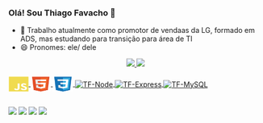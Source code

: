 ### Olá! Sou Thiago Favacho 👋

- 🔭 Trabalho atualmente como promotor de vendaas da LG, formado em ADS, mas estudando para transição para área de TI
- 😄 Pronomes: ele/ dele
<div align="center">
  <a href="https://github.com/thiagofavacho">
  <img height="180em" src="https://github-readme-stats.vercel.app/api?username=thiagofavacho&show_icons=true&theme=dark&include_all_commits=true&count_private=true"/>
  <img height="180em" src="https://github-readme-stats.vercel.app/api/top-langs/?username=thiagofavacho&layout=compact&langs_count=7&theme=dark"/>
</div>
<div style="display: inline_block"><br>
  <img align="center" alt="TF-Js" height="30" width="40" src="https://raw.githubusercontent.com/devicons/devicon/master/icons/javascript/javascript-plain.svg">
  <img align="center" alt="TF-HTML" height="30" width="40" src="https://raw.githubusercontent.com/devicons/devicon/master/icons/html5/html5-original.svg">
  <img align="center" alt="TF-CSS" height="30" width="40" src="https://raw.githubusercontent.com/devicons/devicon/master/icons/css3/css3-original.svg">
  <img align="center" alt="TF-Node" height="30" widht="40" src="https://cdn.jsdelivr.net/gh/devicons/devicon/icons/nodejs/nodejs-original.svg">
  <img align="center" alt="TF-Express" height="30" width="40" src="https://cdn.jsdelivr.net/gh/devicons/devicon/icons/express/express-original.svg">
  <img align="center" alt="TF-MySQL" height="120" width="40" src="https://cdn.jsdelivr.net/gh/devicons/devicon/icons/mysql/mysql-original-wordmark.svg">
          
  
</div>
  
##
  

<div>
  <a href="https://instagram.com/thiagofavachofww" target="_blank"><img src="https://img.shields.io/badge/-Instagram-%23E4405F?style=for-the-badge&logo=instagram&logoColor=white" target="_blank"></a>
  <a href="https://discord.gg/ThiagoFWW#5720" target="_blank"><img src="https://img.shields.io/badge/Discord-7289DA?style=for-the-badge&logo=discord&logoColor=white" target="_blank"></a> 
  <a href = "mailto:thiagofr89@hotmail.com"><img src="https://img.shields.io/badge/Outlook-0078D4?style=for-the-badge&logo=microsoft-outlook&logoColor=white" target="_blank"></a>
  <a href="https://www.linkedin.com/in/thiago-favacho-do-rozário-7097851b2" target="_blank"><img src="https://img.shields.io/badge/-LinkedIn-%230077B5?style=for-the-badge&logo=linkedin&logoColor=white" target="_blank"></a> 

</div>

